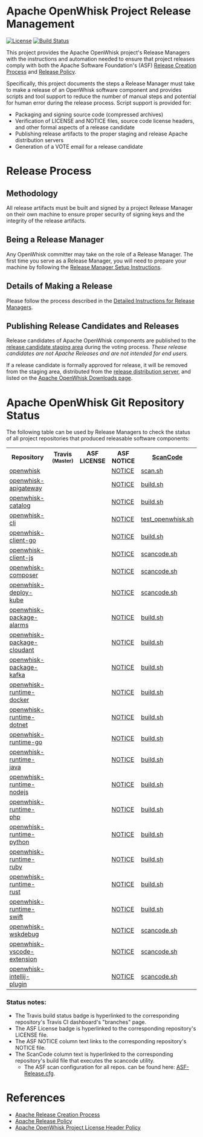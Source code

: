 <!--
#
# Licensed to the Apache Software Foundation (ASF) under one or more
# contributor license agreements.  See the NOTICE file distributed with
# this work for additional information regarding copyright ownership.
# The ASF licenses this file to You under the Apache License, Version 2.0
# (the "License"); you may not use this file except in compliance with
# the License.  You may obtain a copy of the License at
#
#     http://www.apache.org/licenses/LICENSE-2.0
#
# Unless required by applicable law or agreed to in writing, software
# distributed under the License is distributed on an "AS IS" BASIS,
# WITHOUT WARRANTIES OR CONDITIONS OF ANY KIND, either express or implied.
# See the License for the specific language governing permissions and
# limitations under the License.
#
-->

# Apache OpenWhisk Project Release Management

[![License](https://img.shields.io/badge/license-Apache--2.0-blue.svg)](http://www.apache.org/licenses/LICENSE-2.0)
[![Build Status](https://travis-ci.com/apache/openwhisk-release.svg?branch=master)](https://travis-ci.com/github/apache/openwhisk-release)

This project provides the Apache OpenWhisk project's Release Managers with the instructions and automation needed to ensure that project releases comply with both the Apache Software Foundation's (ASF) [Release Creation Process](http://www.apache.org/dev/release-publishing.html) and [Release Policy](http://www.apache.org/legal/release-policy.html).

Specifically, this project documents the steps a Release Manager must take to make a release of an OpenWhisk software component and provides scripts and tool support to reduce the number of manual steps and potential for human error during the release process. Script support is provided for:
- Packaging and signing source code (compressed archives)
- Verification of LICENSE and NOTICE files, source code license headers, and other formal aspects of a release candidate
- Publishing release artifacts to the proper staging and release Apache distribution servers
- Generation of a VOTE email for a release candidate

# Release Process

## Methodology

All release artifacts must be built and signed by a project Release Manager on their own machine to ensure proper security of signing keys and the integrity of the release artifacts.

## Being a Release Manager

Any OpenWhisk committer may take on the role of a Release Manager.  The first time you serve as a Release Manager, you will need to prepare your machine by following the [Release Manager Setup Instructions](docs/release_manager_setup.md).

## Details of Making a Release

Please follow the process described in the [Detailed Instructions for Release Managers](docs/release_instructions.md).

## Publishing Release Candidates and Releases

Release candidates of Apache OpenWhisk components are published to the [release candidate staging area](https://dist.apache.org/repos/dist/dev/openwhisk) during the voting process. *These release candidates are not Apache Releases and are not intended for end users.*

If a release candidate is formally approved for release, it will be removed from the staging area, distributed from the [release distribution server](https://dist.apache.org/repos/dist/release/openwhisk/), and listed on the [Apache OpenWhisk Downloads page](https://openwhisk.apache.org/downloads).

# Apache OpenWhisk Git Repository Status

The following table can be used by Release Managers to check the status of all project repositories that produced releasable software components:

<table cellpadding="8">
<tbody>
<tr>
<th width="300">Repository</th>
<th width="120">Travis <sub>(Master)</sub></th>
<th width="110">ASF LICENSE</th>
<th width="120">ASF NOTICE</th>
<th><a href="https://github.com/apache/openwhisk-utilities/tree/master/scancode">ScanCode</a></th>
</tr>
<tr align="left">
<td><a href="https://github.com/apache/openwhisk">openwhisk</a></td>
<td><a href="https://travis-ci.com/apache/openwhisk/branches"><img src="https://travis-ci.com/apache/openwhisk.svg?branch=master" alt="" /></a></td>
<td><a href="https://github.com/apache/openwhisk/blob/master/LICENSE.txt"><img src="https://img.shields.io/badge/license-Apache--2.0-blue.svg" alt="" /></a></td>
<td><a href="https://github.com/apache/openwhisk/blob/master/NOTICE.txt">NOTICE</a></td>
<td><a href="https://github.com/apache/openwhisk/blob/master/tools/travis/scan.sh">scan.sh</a></td>
</tr>
<tr align="left">
<td><a href="https://github.com/apache/openwhisk-apigateway">openwhisk-apigateway</a></td>
<td><a href="https://travis-ci.com/apache/openwhisk-apigateway/branches"><img src="https://travis-ci.com/apache/openwhisk-apigateway.svg?branch=master" alt="" /></a></td>
<td><a href="https://github.com/apache/openwhisk-apigateway/blob/master/LICENSE.txt"><img src="https://img.shields.io/badge/license-Apache--2.0-blue.svg" alt="" /></a></td>
<td><a href="https://github.com/apache/openwhisk-apigateway/blob/master/NOTICE.txt">NOTICE</a></td>
<td><a href="https://github.com/apache/openwhisk-apigateway/blob/master/tools/travis/build.sh">build.sh</a></td>
</tr>
<tr align="left">
<td><a href="https://github.com/apache/openwhisk-catalog">openwhisk-catalog</a></td>
<td><a href="https://travis-ci.com/apache/openwhisk-catalog/branches"><img src="https://travis-ci.com/apache/openwhisk-catalog.svg?branch=master" alt="" /></a></td>
<td><a href="https://github.com/apache/openwhisk-catalog/blob/master/LICENSE.txt"><img src="https://img.shields.io/badge/license-Apache--2.0-blue.svg" alt="" /></a></td>
<td><a href="https://github.com/apache/openwhisk-catalog/blob/master/NOTICE.txt">NOTICE</a></td>
<td><a href="https://github.com/apache/openwhisk-catalog/blob/master/tools/travis/build.sh">build.sh</a></td>
</tr>
<tr align="left">
<td><a href="https://github.com/apache/openwhisk-cli">openwhisk-cli</a></td>
<td><a href="https://travis-ci.com/apache/openwhisk-cli/branches"><img src="https://travis-ci.com/apache/openwhisk-cli.svg?branch=master" alt="" /></a></td>
<td><a href="https://github.com/apache/openwhisk-cli/blob/master/LICENSE.txt"><img src="https://img.shields.io/badge/license-Apache--2.0-blue.svg" alt="" /></a></td>
<td><a href="https://github.com/apache/openwhisk-cli/blob/master/NOTICE.txt">NOTICE</a></td>
<td><a href="https://github.com/apache/openwhisk-cli/blob/master/tools/travis/test_openwhisk.sh">test_openwhisk.sh</a></td>
</tr>
<tr align="left">
<td><a href="https://github.com/apache/openwhisk-client-go">openwhisk-client-go</a></td>
<td><a href="https://travis-ci.com/apache/openwhisk-client-go/branches"><img src="https://travis-ci.com/apache/openwhisk-client-go.svg?branch=master" alt="" /></a></td>
<td><a href="https://github.com/apache/openwhisk-client-go/blob/master/LICENSE.txt"><img src="https://img.shields.io/badge/license-Apache--2.0-blue.svg" alt="" /></a></td>
<td><a href="https://github.com/apache/openwhisk-client-go/blob/master/NOTICE.txt">NOTICE</a></td>
<td><a href="https://github.com/apache/openwhisk-client-go/blob/master/tools/travis/build.sh">build.sh</a></td>
</tr>
<tr align="left">
<td><a href="https://github.com/apache/openwhisk-client-js">openwhisk-client-js</a></td>
<td><a href="https://travis-ci.com/apache/openwhisk-client-js/branches"><img src="https://travis-ci.com/apache/openwhisk-client-js.svg?branch=master" alt="" /></a></td>
<td><a href="https://github.com/apache/openwhisk-client-js/blob/master/LICENSE.txt"><img src="https://img.shields.io/badge/license-Apache--2.0-blue.svg" alt="" /></a></td>
<td><a href="https://github.com/apache/openwhisk-client-js/blob/master/NOTICE.txt">NOTICE</a></td>
<td><a href="https://github.com/apache/openwhisk-client-js/blob/master/tools/travis/scancode.sh">scancode.sh</a></td>
</tr>
<tr align="left">
<td><a href="https://github.com/apache/openwhisk-composer">openwhisk-composer</a></td>
<td><a href="https://travis-ci.com/apache/openwhisk-composer/branches"><img src="https://travis-ci.com/apache/openwhisk-composer.svg?branch=master" alt="" /></a></td>
<td><a href="https://github.com/apache/openwhisk-composer/blob/master/LICENSE.txt"><img src="https://img.shields.io/badge/license-Apache--2.0-blue.svg" alt="" /></a></td>
<td><a href="https://github.com/apache/openwhisk-composer/blob/master/NOTICE.txt">NOTICE</a></td>
<td><a href="https://github.com/apache/openwhisk-composer/blob/master/travis/scancode.sh">scancode.sh</a></td>
</tr>
<tr align="left">
<td><a href="https://github.com/apache/openwhisk-deploy-kube">openwhisk-deploy-kube</a></td>
<td><a href="https://travis-ci.com/apache/openwhisk-deploy-kube/branches"><img src="https://travis-ci.com/apache/openwhisk-deploy-kube.svg?branch=master" alt="" /></a></td>
<td><a href="https://github.com/apache/openwhisk-deploy-kube/blob/master/LICENSE.txt"><img src="https://img.shields.io/badge/license-Apache--2.0-blue.svg" alt="" /></a></td>
<td><a href="https://github.com/apache/openwhisk-deploy-kube/blob/master/NOTICE.txt">NOTICE</a></td>
<td><a href="https://github.com/apache/openwhisk-deploy-kube/blob/master/tools/travis/scancode.sh">scancode.sh</a></td>
</tr>
<tr align="left">
<td><a href="https://github.com/apache/openwhisk-package-alarms">openwhisk-package-alarms</a></td>
<td><a href="https://travis-ci.com/apache/openwhisk-package-alarms/branches"><img src="https://travis-ci.com/apache/openwhisk-package-alarms.svg?branch=master" alt="" /></a></td>
<td><a href="https://github.com/apache/openwhisk-package-alarms/blob/master/LICENSE.txt"><img src="https://img.shields.io/badge/license-Apache--2.0-blue.svg" alt="" /></a></td>
<td><a href="https://github.com/apache/openwhisk-package-alarms/blob/master/NOTICE.txt">NOTICE</a></td>
<td><a href="https://github.com/apache/openwhisk-package-alarms/blob/master/tools/travis/build.sh">build.sh</a></td>
</tr>
<tr align="left">
<td><a href="https://github.com/apache/openwhisk-package-cloudant">openwhisk-package-cloudant</a></td>
<td><a href="https://travis-ci.com/apache/openwhisk-package-cloudant/branches"><img src="https://travis-ci.com/apache/openwhisk-package-cloudant.svg?branch=master" alt="" /></a></td>
<td><a href="https://github.com/apache/openwhisk-package-cloudant/blob/master/LICENSE.txt"><img src="https://img.shields.io/badge/license-Apache--2.0-blue.svg" alt="" /></a></td>
<td><a href="https://github.com/apache/openwhisk-package-cloudant/blob/master/NOTICE.txt">NOTICE</a></td>
<td><a href="https://github.com/apache/openwhisk-package-cloudant/blob/master/tools/travis/build.sh">build.sh</a></td>
</tr>
<tr align="left">
<td><a href="https://github.com/apache/openwhisk-package-kafka">openwhisk-package-kafka</a></td>
<td><a href="https://travis-ci.com/apache/openwhisk-package-kafka/branches"><img src="https://travis-ci.com/apache/openwhisk-package-kafka.svg?branch=master" alt="" /></a></td>
<td><a href="https://github.com/apache/openwhisk-package-kafka/blob/master/LICENSE.txt"><img src="https://img.shields.io/badge/license-Apache--2.0-blue.svg" alt="" /></a></td>
<td><a href="https://github.com/apache/openwhisk-package-kafka/blob/master/NOTICE.txt">NOTICE</a></td>
<td><a href="https://github.com/apache/openwhisk-package-kafka/blob/master/tools/travis/build.sh">build.sh</a></td>
</tr>
<tr align="left">
<td><a href="https://github.com/apache/openwhisk-runtime-docker">openwhisk-runtime-docker</a></td>
<td><a href="https://travis-ci.com/apache/openwhisk-runtime-docker/branches"><img src="https://travis-ci.com/apache/openwhisk-runtime-docker.svg?branch=master" alt="" /></a></td>
<td><a href="https://github.com/apache/openwhisk-runtime-docker/blob/master/LICENSE.txt"><img src="https://img.shields.io/badge/license-Apache--2.0-blue.svg" alt="" /></a></td>
<td><a href="https://github.com/apache/openwhisk-runtime-docker/blob/master/NOTICE.txt">NOTICE</a></td>
<td><a href="https://github.com/apache/openwhisk-runtime-docker/blob/master/tools/travis/build.sh">build.sh</a></td>
</tr>
<tr align="left">
<td><a href="https://github.com/apache/openwhisk-runtime-dotnet">openwhisk-runtime-dotnet</a></td>
<td><a href="https://travis-ci.com/apache/openwhisk-runtime-dotnet/branches"><img src="https://travis-ci.com/apache/openwhisk-runtime-dotnet.svg?branch=master" alt="" /></a></td>
<td><a href="https://github.com/apache/openwhisk-runtime-dotnet/blob/master/LICENSE.txt"><img src="https://img.shields.io/badge/license-Apache--2.0-blue.svg" alt="" /></a></td>
<td><a href="https://github.com/apache/openwhisk-runtime-dotnet/blob/master/NOTICE.txt">NOTICE</a></td>
<td><a href="https://github.com/apache/openwhisk-runtime-dotnet/blob/master/tools/travis/build.sh">build.sh</a></td>
</tr>
<tr align="left">
<td><a href="https://github.com/apache/openwhisk-runtime-go">openwhisk-runtime-go</a></td>
<td><a href="https://travis-ci.com/apache/openwhisk-runtime-go/branches"><img src="https://travis-ci.com/apache/openwhisk-runtime-go.svg?branch=master" alt="" /></a></td>
<td><a href="https://github.com/apache/openwhisk-runtime-go/blob/master/LICENSE.txt"><img src="https://img.shields.io/badge/license-Apache--2.0-blue.svg" alt="" /></a></td>
<td><a href="https://github.com/apache/openwhisk-runtime-go/blob/master/NOTICE.txt">NOTICE</a></td>
<td><a href="https://github.com/apache/openwhisk-runtime-go/blob/master/tools/travis/build.sh">build.sh</a></td>
</tr>
<tr align="left">
<td><a href="https://github.com/apache/openwhisk-runtime-java">openwhisk-runtime-java</a></td>
<td><a href="https://travis-ci.com/apache/openwhisk-runtime-java/branches"><img src="https://travis-ci.com/apache/openwhisk-runtime-java.svg?branch=master" alt="" /></a></td>
<td><a href="https://github.com/apache/openwhisk-runtime-java/blob/master/LICENSE.txt"><img src="https://img.shields.io/badge/license-Apache--2.0-blue.svg" alt="" /></a></td>
<td><a href="https://github.com/apache/openwhisk-runtime-java/blob/master/NOTICE.txt">NOTICE</a></td>
<td><a href="https://github.com/apache/openwhisk-runtime-java/blob/master/tools/travis/build.sh">build.sh</a></td>
</tr>
<tr align="left">
<td><a href="https://github.com/apache/openwhisk-runtime-nodejs">openwhisk-runtime-nodejs</a></td>
<td><a href="https://travis-ci.com/apache/openwhisk-runtime-nodejs/branches"><img src="https://travis-ci.com/apache/openwhisk-runtime-nodejs.svg?branch=master" alt="" /></a></td>
<td><a href="https://github.com/apache/openwhisk-runtime-nodejs/blob/master/LICENSE.txt"><img src="https://img.shields.io/badge/license-Apache--2.0-blue.svg" alt="" /></a></td>
<td><a href="https://github.com/apache/openwhisk-runtime-nodejs/blob/master/NOTICE.txt">NOTICE</a></td>
<td><a href="https://github.com/apache/openwhisk-runtime-nodejs/blob/master/tools/travis/build.sh">build.sh</a></td>
</tr>
<tr align="left">
<td><a href="https://github.com/apache/openwhisk-runtime-php">openwhisk-runtime-php</a></td>
<td><a href="https://travis-ci.com/apache/openwhisk-runtime-php/branches"><img src="https://travis-ci.com/apache/openwhisk-runtime-php.svg?branch=master" alt="" /></a></td>
<td><a href="https://github.com/apache/openwhisk-runtime-php/blob/master/LICENSE.txt"><img src="https://img.shields.io/badge/license-Apache--2.0-blue.svg" alt="" /></a></td>
<td><a href="https://github.com/apache/openwhisk-runtime-php/blob/master/NOTICE.txt">NOTICE</a></td>
<td><a href="https://github.com/apache/openwhisk-runtime-php/blob/master/tools/travis/build.sh">build.sh</a></td>
</tr>
<tr align="left">
<td><a href="https://github.com/apache/openwhisk-runtime-python">openwhisk-runtime-python</a></td>
<td><a href="https://travis-ci.com/apache/openwhisk-runtime-python/branches"><img src="https://travis-ci.com/apache/openwhisk-runtime-python.svg?branch=master" alt="" /></a></td>
<td><a href="https://github.com/apache/openwhisk-runtime-python/blob/master/LICENSE.txt"><img src="https://img.shields.io/badge/license-Apache--2.0-blue.svg" alt="" /></a></td>
<td><a href="https://github.com/apache/openwhisk-runtime-python/blob/master/NOTICE.txt">NOTICE</a></td>
<td><a href="https://github.com/apache/openwhisk-runtime-python/blob/master/tools/travis/build.sh">build.sh</a></td>
</tr>
<tr align="left">
<td><a href="https://github.com/apache/openwhisk-runtime-ruby">openwhisk-runtime-ruby</a></td>
<td><a href="https://travis-ci.com/apache/openwhisk-runtime-ruby/branches"><img src="https://travis-ci.com/apache/openwhisk-runtime-ruby.svg?branch=master" alt="" /></a></td>
<td><a href="https://github.com/apache/openwhisk-runtime-ruby/blob/master/LICENSE.txt"><img src="https://img.shields.io/badge/license-Apache--2.0-blue.svg" alt="" /></a></td>
<td><a href="https://github.com/apache/openwhisk-runtime-ruby/blob/master/NOTICE.txt">NOTICE</a></td>
<td><a href="https://github.com/apache/openwhisk-runtime-ruby/blob/master/tools/travis/build.sh">build.sh</a></td>
</tr>
<tr align="left">
<td><a href="https://github.com/apache/openwhisk-runtime-rust">openwhisk-runtime-rust</a></td>
<td><a href="https://travis-ci.com/apache/openwhisk-runtime-rust/branches"><img src="https://travis-ci.com/apache/openwhisk-runtime-rust.svg?branch=master" alt="" /></a></td>
<td><a href="https://github.com/apache/openwhisk-runtime-rust/blob/master/LICENSE.txt"><img src="https://img.shields.io/badge/license-Apache--2.0-blue.svg" alt="" /></a></td>
<td><a href="https://github.com/apache/openwhisk-runtime-rust/blob/master/NOTICE.txt">NOTICE</a></td>
<td><a href="https://github.com/apache/openwhisk-runtime-rust/blob/master/tools/travis/build.sh">build.sh</a></td>
</tr>
<tr align="left">
<td><a href="https://github.com/apache/openwhisk-runtime-swift"> openwhisk-runtime-swift</a></td>
<td align="left"><a href="https://travis-ci.com/apache/openwhisk-runtime-swift/branches"><img src="https://travis-ci.com/apache/openwhisk-runtime-swift.svg?branch=master" alt="" /></a></td>
<td><a href="https://github.com/apache/openwhisk-runtime-swift/blob/master/LICENSE.txt"><img src="https://img.shields.io/badge/license-Apache--2.0-blue.svg" alt="" /></a></td>
<td><a href="https://github.com/apache/openwhisk-runtime-swift/blob/master/NOTICE.txt">NOTICE</a></td>
<td><a href="https://github.com/apache/openwhisk-runtime-swift/blob/master/tools/travis/build.sh">build.sh</a></td>
</tr>
<tr align="left">
<td><a href="https://github.com/apache/openwhisk-wskdebug">openwhisk-wskdebug</a></td>
<td><a href="https://travis-ci.com/apache/openwhisk-wskdebug"><img src="https://travis-ci.com/apache/openwhisk-wskdebug.svg?branch=master" alt="" /></a></td>
<td><a href="https://github.com/apache/openwhisk-wskdebug/blob/master/LICENSE.txt"><img src="https://img.shields.io/badge/license-Apache--2.0-blue.svg" alt="" /></a></td>
<td><a href="https://github.com/apache/openwhisk-wskdebug/blob/master/NOTICE.txt">NOTICE</a></td>
<td><a href="https://github.com/apache/openwhisk-wskdebug/blob/master/travis/scancode.sh">scancode.sh</a></td>
</tr>
<tr align="left">
<td><a href="https://github.com/apache/openwhisk-vscode-extension">openwhisk-vscode-extension</a></td>
<td><a href="https://travis-ci.com/github/apache/openwhisk-vscode-extension/branches"><img src="https://github.com/apache/openwhisk-vscode-extension/actions/workflows/node.js.yml/badge.svg?branch=master" alt="" /></a></td>
<td><a href="https://github.com/apache/openwhisk-vscode-extension/blob/master/LICENSE.txt"><img src="https://img.shields.io/badge/license-Apache--2.0-blue.svg" alt="" /></a></td>
<td><a href="https://github.com/apache/openwhisk-vscode-extension/blob/master/NOTICE.txt">NOTICE</a></td>
<td><a href="https://github.com/apache/openwhisk-vscode-extension/blob/master/travis/scancode.sh">scancode.sh</a></td>
</tr>
<tr align="left">
<td><a href="https://github.com/apache/openwhisk-intellij-plugin">openwhisk-intellij-plugin</a></td>
<td><a href="https://travis-ci.com/github/apache/openwhisk-intellij-plugin/branches"><img src="https://github.com/apache/openwhisk-intellij-plugin/actions/workflows/gradle.yml/badge.svg?branch=master" alt="" /></a></td>
<td><a href="https://github.com/apache/openwhisk-intellij-plugin/blob/master/LICENSE.txt"><img src="https://img.shields.io/badge/license-Apache--2.0-blue.svg" alt="" /></a></td>
<td><a href="https://github.com/apache/openwhisk-intellij-plugin/blob/master/NOTICE.txt">NOTICE</a></td>
<td><a href="https://github.com/apache/openwhisk-intellij-plugin/blob/master/travis/scancode.sh">scancode.sh</a></td>
</tr>
</tbody>
</table>

### Status notes:
- The Travis build status badge is hyperlinked to the corresponding repository's Travis CI dashboard's  "branches" page.
- The ASF License badge is hyperlinked to the corresponding repository's LICENSE file.
- The ASF NOTICE column text links to the corresponding repository's NOTICE file.
- The ScanCode column text is hyperlinked to the corresponding repository's build file that executes the scancode utility.
  - The ASF scan configuration for all repos. can be found here: [ASF-Release.cfg](https://github.com/apache/openwhisk-utilities/blob/master/scancode/ASF-Release.cfg).

# References
- [Apache Release Creation Process](http://www.apache.org/dev/release-publishing.html)
- [Apache Release Policy](http://www.apache.org/legal/release-policy.html)
- [Apache OpenWhisk Project License Header Policy](docs/license_compliance.md)
